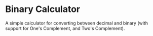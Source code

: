 # Binary Calculator
 A simple calculator for converting between decimal and binary (with support for One's Complement, and Two's Complement).
